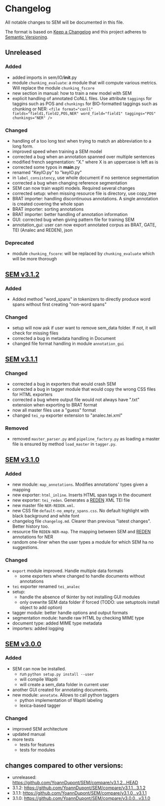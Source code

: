 # Changelog
All notable changes to SEM will be documented in this file.

The format is based on [Keep a Changelog](http://keepachangelog.com/en/1.0.0/) and this project adheres to [Semantic Versioning](http://semver.org/spec/v2.0.0.html).

## Unreleased
### Added
- added imports in sem/IO/__init__.py
- module ```chunking_evaluate```: a module that will compute various metrics. Will replace the module ```chunking_fscore```
- new section in manual: how to train a new model with SEM
- explicit handling of annotated CoNLL files. Use attribute ```taggings``` for taggins such as POS and ```chunkings``` for BIO-formatted taggings such as chunking or NER: ```<file format="conll" fields="field1,field2,POS,NER" word_field="field1" taggings="POS" chunkings="NER" />```
### Changed
- handling of a too long text when trying to match an abbreviation to a long form.
- improved speed when training a SEM model
- corrected a bug when an annotation spanned over multiple sentences
- modified french segmentation: "X." where X is an uppercase is left as is
- corrected some typos in __main__.py
- renamed "KeyIO.py" to "keyIO.py"
- in ```label_consistency```, use whole document if no sentence segmentation
- corrected a bug when changing reference segmentation
- SEM can now train wapiti models. Required several changes
- corrected setup: when missing resource file is directory, use copy_tree
- BRAT importer: handling discontinuous annotations. A single annotation is created covering the whole span
- BRAT importer: sorting annotations
- BRAT importer: better handling of annotation information
- GUI: corrected bug when giving pattern file for training SEM
- annotation_gui: user can now export annotated corpus as BRAT, GATE, TEI (Analec and REDEN), json
### Deprecated
- module ```chunking_fscore```: will be replaced by ```chunking_evaluate``` which will be more thorough

## [SEM v3.1.2](https://github.com/YoannDupont/SEM/releases/tag/v3.1.2)
### Added
- Added method "word_spans" in tokenizers to directly produce word spans without first creating "non-word spans"
### Changed
- setup will now ask if user want to remove sem_data folder. If not, it will check for missing files
- corrected a bug in metadata handling in Document
- changed file format handling in module ```annotation_gui```

## [SEM v3.1.1](https://github.com/YoannDupont/SEM/releases/tag/v3.1.1)
### Changed
- corrected a bug in exporters that would crash SEM
- corrected a bug in tagger module that would copy the wrong CSS files for HTML exporters
- corrected a bug where output file would not always have ".txt" extension when exporting to BRAT format
- now all master files use a "guess" format
- changed ```tei_np``` exporter extension to "analec.tei.xml"
### Removed
- removed ```master_parser.py``` and ```pipeline_factory.py``` as loading a master file is ensured by method ```load_master``` in ```tagger.py```.

## [SEM v3.1.0](https://github.com/YoannDupont/SEM/releases/tag/v3.1.0)
### Added
- new module: ```map_annotations```. Modifies annotations' types given a mapping
- new exporter: ```html_inline```. Inserts HTML span tags in the document
- new exporter: ```tei_reden```. Generates a [REDEN](https://github.com/cvbrandoe/REDEN) XML TEI file
- new master file ```NER-REDEN.xml```.
- new CSS file ```default-no_empty_spans.css```. No default highlight with black background and white font
- changelog file ```changelog.md```. Clearer than previous "latest changes". Better history too.
- resource file ```REDEN-NER-map```. The mapping between SEM and [REDEN](https://github.com/cvbrandoe/REDEN) annotations for NER
- random one-liner when the user types a module for which SEM ha no suggestions.
### Changed
- ```export``` module improved. Handle multiple data formats
    - some exporters where changed to handle documents without annotations
- ```tei``` exporter renamed ```tei_analec```
- setup:
    - handle the absence of tkinter by not installing GUI modules
    - only ovewrite SEM data folder if forced (TODO: use setuptools install object to add option)
- tagger module: better handle options and output formats
- segmentation module: handle raw HTML by checking MIME type
- document type: added MIME type metadata
- importers: added logging

## [SEM v3.0.0](https://github.com/YoannDupont/SEM/releases/tag/v3.0.0)
### Added
- SEM can now be installed.
    - run ```python setup.py install --user```
    - will compile Wapiti
    - will create a sem_data folder in current user
- another GUI created for annotating documents.
- new module: ```annotate```. Allows to call python taggers
    - python implementation of Wapiti labeling
    - lexica-based tagger
### Changed
- improved SEM architecture
- updated manual
- more tests
    - tests for features
    - tests for modules

## changes compared to other versions:
- unreleased: https://github.com/YoannDupont/SEM/compare/v3.1.2...HEAD
- 3.1.2: https://github.com/YoannDupont/SEM/compare/v3.1.1...3.1.2
- 3.1.1: https://github.com/YoannDupont/SEM/compare/v3.1.0...v3.1.1
- 3.1.0: https://github.com/YoannDupont/SEM/compare/v3.0.0...v3.1.0
